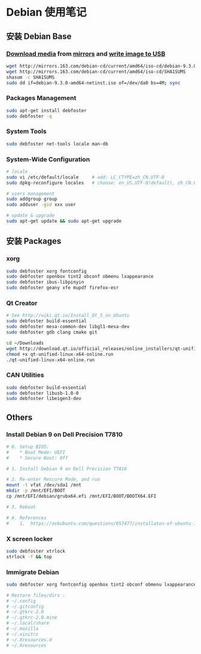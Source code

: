 # Debian 使用笔记

## 安装 Debian Base

### [Download media](https://www.debian.org/distrib/netinst) from [mirrors](https://www.debian.org/CD/http-ftp/#mirrors) and [write image to USB](https://www.debian.org/CD/faq/#write-usb)
```bash
wget http://mirrors.163.com/debian-cd/current/amd64/iso-cd/debian-9.3.0-amd64-netinst.iso
wget http://mirrors.163.com/debian-cd/current/amd64/iso-cd/SHA1SUMS
shasum -c SHA1SUMS
sudo dd if=debian-9.3.0-amd64-netinst.iso of=/dev/da0 bs=4M; sync
```

### Packages Management
```bash
sudo apt-get install debfoster
sudo debfoster -q
```

### System Tools
```bash
sudo debfoster net-tools locale man-db
```

### System-Wide Configuration
```bash
# locale
sudo vi /etc/default/locale     # add: LC_CTYPE=zh_CN.UTF-8
sudo dpkg-reconfigure locales   # choose: en_US.UTF-8(default), zh_CN.UTF-8

# users management
sudo addgroup group
sudo adduser -gid xxx user

# update & upgrade
sudo apt-get update && sudo apt-get upgrade
```

## 安装 Packages
### xorg
```bash
sudo debfoster xorg fontconfig
sudo debfoster openbox tint2 obconf obmenu lxappearance
sudo debfoster ibus-libpinyin
sudo debfoster geany xfe mupdf firefox-esr
```

### Qt Creator
```bash
# See http://wiki.qt.io/Install_Qt_5_on_Ubuntu
sudo debfoster build-essential
sudo debfoster mesa-common-dev libgl1-mesa-dev
sudo debfoster gdb clang cmake git

cd ~/Downloads
wget http://download.qt.io/official_releases/online_installers/qt-unified-linux-x64-online.run
chmod +x qt-unified-linux-x64-online.run
./qt-unified-linux-x64-online.run
```

### CAN Utilities
```bash
sudo debfoster build-essential
sudo debfoster libusb-1.0-0
sudo debfoster libeigen3-dev
```

## Others
### Install Debian 9 on Dell Precision T7810
```bash
# 0. Setup BIOS:
#    * Boot Mode: UEFI
#    * Secure Boot: Off

# 1. Install Debian 9 on Dell Precision T7810

# 2. Re-enter Rescure Mode, and run
mount -t vfat /dev/sda1 /mnt
mkdir -p /mnt/EFI/BOOT
cp /mnt/EFI/debian/grubx64.efi /mnt/EFI/BOOT/BOOTX64.EFI

# 3. Reboot

# A. References
#    1.  https://askubuntu.com/questions/657477/installaton-of-ubuntu-14-04-on-dell-precision-t7810-fails-no-boot-device-found
```

### X screen locker
```bash
sudo debfoster xtrlock
xtrlock -f && top
```

### Immigrate Debian
```bash
sudo debfoster xorg fontconfig openbox tint2 obconf obmenu lxappearance ibus-libpinyin geany xfe mupdf firefox-esr

# Restore files/dirs :
# ~/.config
# ~/.gitconfig
# ~/.gtkrc-2.0
# ~/.gtkrc-2.0.mine
# ~/.local/share
# ~/.mozilla
# ~/.xinitrc
# ~/.Xresources.d
# ~/.Xresources
```
